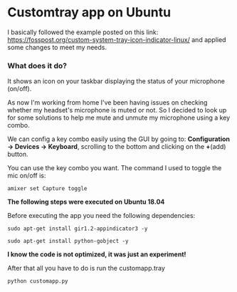 # Customtray app on Ubuntu

I basically followed the example posted on this link: https://fosspost.org/custom-system-tray-icon-indicator-linux/ and applied some changes to meet my needs.

### What does it do?

It shows an icon on your taskbar displaying the status of your microphone (on/off). 

As now I'm working from home I've been having issues on checking whether my headset's microphone is muted or not. So I decided to look up for some solutions to help me mute and unmute my microphone using a key combo.


We can config a key combo easily using the GUI by going to: **Configuration -> Devices -> Keyboard**, scrolling to the bottom and clicking on the **+**(add) button.

You can use the key combo you want. The command I used to toggle the mic on/off is:
```
amixer set Capture toggle
```

**The following steps were executed on Ubuntu 18.04** 

Before executing the app you need the following dependencies:

```
sudo apt-get install gir1.2-appindicator3 -y
```

```
sudo apt-get install python-gobject -y
```

**I know the code is not optimized, it was just an experiment!**

After that all you have to do is run the customapp.tray
```
python customapp.py
```